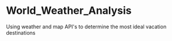 # World_Weather_Analysis
Using weather and map API's to determine the most ideal vacation destinations
